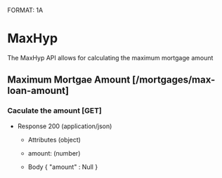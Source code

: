 FORMAT: 1A

# MaxHyp

The MaxHyp API allows for calculating the maximum mortgage amount

## Maximum Mortgae Amount [/mortgages/max-loan-amount]

### Caculate the amount [GET]

+ Response 200 (application/json)

  + Attributes (object)

  + amount: (number)

  - Body
    {
      "amount" : Null
    }
